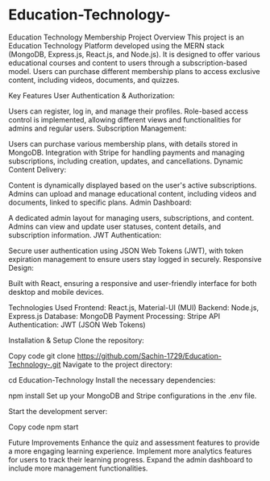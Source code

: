 # Education-Technology-
Education Technology Membership Project
Overview
This project is an Education Technology Platform developed using the MERN stack (MongoDB, Express.js, React.js, and Node.js). It is designed to offer various educational courses and content to users through a subscription-based model. Users can purchase different membership plans to access exclusive content, including videos, documents, and quizzes.

Key Features
User Authentication & Authorization:

Users can register, log in, and manage their profiles.
Role-based access control is implemented, allowing different views and functionalities for admins and regular users.
Subscription Management:

Users can purchase various membership plans, with details stored in MongoDB.
Integration with Stripe for handling payments and managing subscriptions, including creation, updates, and cancellations.
Dynamic Content Delivery:

Content is dynamically displayed based on the user's active subscriptions.
Admins can upload and manage educational content, including videos and documents, linked to specific plans.
Admin Dashboard:

A dedicated admin layout for managing users, subscriptions, and content.
Admins can view and update user statuses, content details, and subscription information.
JWT Authentication:

Secure user authentication using JSON Web Tokens (JWT), with token expiration management to ensure users stay logged in securely.
Responsive Design:

Built with React, ensuring a responsive and user-friendly interface for both desktop and mobile devices.



Technologies Used
Frontend: React.js, Material-UI (MUI)
Backend: Node.js, Express.js
Database: MongoDB
Payment Processing: Stripe API
Authentication: JWT (JSON Web Tokens)


Installation & Setup
Clone the repository:


Copy code
git clone https://github.com/Sachin-1729/Education-Technology-.git
Navigate to the project directory:

cd Education-Technology
Install the necessary dependencies:


npm install
Set up your MongoDB and Stripe configurations in the .env file.

Start the development server:


Copy code
npm start


Future Improvements
Enhance the quiz and assessment features to provide a more engaging learning experience.
Implement more analytics features for users to track their learning progress.
Expand the admin dashboard to include more management functionalities.
